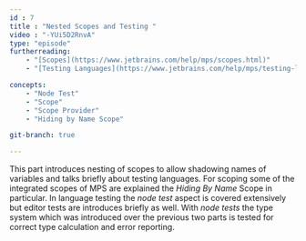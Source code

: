 ```yaml
---
id : 7
title : "Nested Scopes and Testing "
video : "-YUi5D2RnvA"
type: "episode"
furtherreading:
    - "[Scopes](https://www.jetbrains.com/help/mps/scopes.html)"
    - "[Testing Languages](https://www.jetbrains.com/help/mps/testing-languages.html)"

concepts:
    - "Node Test"
    - "Scope"
    - "Scope Provider"
    - "Hiding by Name Scope"

git-branch: true

---
```


This part introduces nesting of scopes to allow shadowing names of variables and talks briefly about testing languages.
For scoping some of the integrated scopes of MPS are explained the _Hiding By Name_ Scope in particular. In language 
testing the _node test_ aspect is covered extensively but editor tests are introduces briefly as well. With _node tests_
the type system which was introduced over the previous two parts is tested for correct type calculation and error 
reporting. 